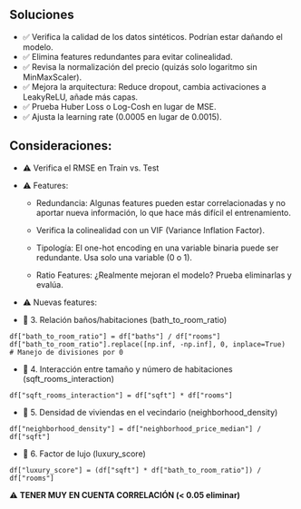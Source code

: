 ## Soluciones

- ✅ Verifica la calidad de los datos sintéticos. Podrían estar dañando el modelo.
- ✅ Elimina features redundantes para evitar colinealidad.
- ✅ Revisa la normalización del precio (quizás solo logaritmo sin MinMaxScaler).
- ✅ Mejora la arquitectura: Reduce dropout, cambia activaciones a LeakyReLU, añade más capas.
- ✅ Prueba Huber Loss o Log-Cosh en lugar de MSE.
- ✅ Ajusta la learning rate (0.0005 en lugar de 0.0015).

## Consideraciones: 
- ⚠️ Verifica el RMSE en Train vs. Test
- ⚠️ Features:

    - Redundancia: Algunas features pueden estar correlacionadas y no aportar nueva información, lo que hace más difícil el entrenamiento.

    - Verifica la colinealidad con un VIF (Variance Inflation Factor).

    - Tipología: El one-hot encoding en una variable binaria puede ser redundante. Usa solo una variable (0 o 1).

    - Ratio Features: ¿Realmente mejoran el modelo? Prueba eliminarlas y evalúa.
- ⚠️ Nuevas features:
- 📌 3. Relación baños/habitaciones (bath_to_room_ratio)
```
df["bath_to_room_ratio"] = df["baths"] / df["rooms"]
df["bath_to_room_ratio"].replace([np.inf, -np.inf], 0, inplace=True)  # Manejo de divisiones por 0
```
- 📌 4. Interacción entre tamaño y número de habitaciones (sqft_rooms_interaction)
```
df["sqft_rooms_interaction"] = df["sqft"] * df["rooms"]
```
- 📌 5. Densidad de viviendas en el vecindario (neighborhood_density)
```
df["neighborhood_density"] = df["neighborhood_price_median"] / df["sqft"]
```
- 📌 6. Factor de lujo (luxury_score)
```
df["luxury_score"] = (df["sqft"] * df["bath_to_room_ratio"]) / df["rooms"]
```
⚠️ **TENER MUY EN CUENTA CORRELACIÓN (< 0.05 eliminar)**